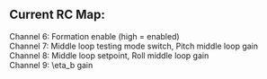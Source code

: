 ## Current RC Map:

Channel 6: Formation enable (high = enabled)\
Channel 7: Middle loop testing mode switch, Pitch middle loop gain\
Channel 8: Middle loop setpoint, Roll middle loop gain\
Channel 9: \eta_b gain
